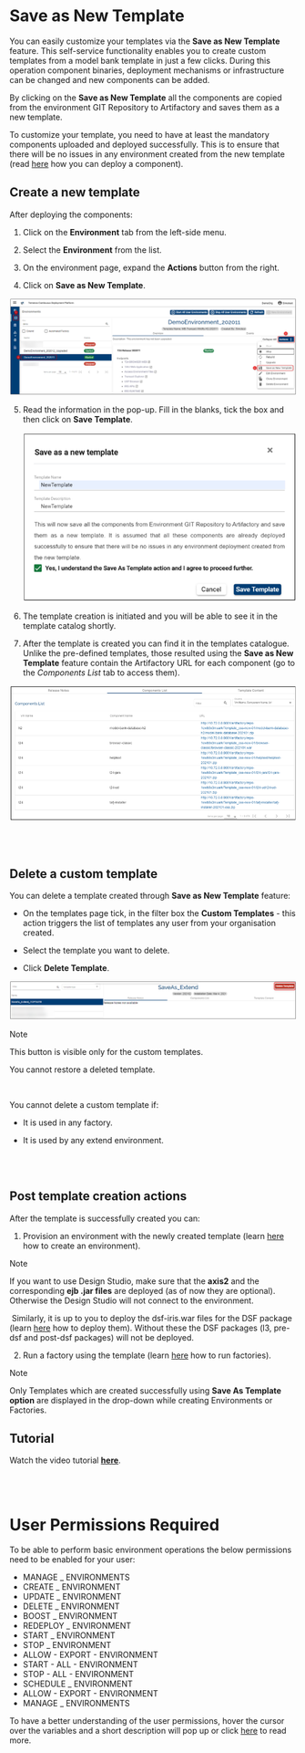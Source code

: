 # Save as New Template

You can easily customize your templates via the **Save as New Template** feature. This self-service functionality enables you to create custom templates from a model bank template in just a few clicks. During this operation component binaries, deployment mechanisms or infrastructure can be changed and new components can be added.

By clicking on the **Save as New Template**  all the components are copied from the environment GIT Repository to Artifactory and saves them as a new template. 

To customize your template, you need to have at least the mandatory components uploaded and deployed successfully. This is to ensure that there will be no issues in any environment created from the new template (read [here](http://documentation.temenos.cloud/home/techguides/deploy-an-update-to-an-existing-environment.html) how you can deploy a component).

## Create a new template ##

After deploying the components:

1. Click on the **Environment** tab from the left-side menu.

2. Select the **Environment** from the list.

3. On the environment page, expand the **Actions** button from the right.

4. Click on **Save as New Template**.

 ![](./images/save-as-new-template1.png)


5. Read the information in the pop-up. Fill in the blanks, tick the box and then click on **Save Template**.

      ![](./images/save-as-new-template.png) 

6. The template creation is initiated and you will be able to see it in the template catalog shortly. 

7. After the template is created you can find it in the templates catalogue. Unlike the pre-defined templates, those resulted using the **Save as New Template** feature contain the Artifactory URL for each component (go to the *Components List* tab to access them).

 ![](./images/components-artifactory-url.png)


<br>
</br>


## Delete a custom template ##

You can delete a template created through **Save as New Template** feature:

- On the templates page tick, in the filter box the **Custom Templates** - this action triggers the list of  templates any user from your organisation created.

- Select the template you want to delete.

- Click **Delete Template**.

 ![](./images/delete-custom-template.png)

 >[!Note]
 >
 >This button is visible only for the custom templates.
 >
 >You cannot restore a deleted template.

<br>

You cannot delete a custom template if:

- It is used in any factory.

- It is used by any extend environment.


<br>
</br>

## Post template creation actions ##
After the template is successfully created you can:

1. Provision an environment with the newly created template (learn [here](http://documentation.temenos.cloud/home/manage-environments.html) how to create an environment). 

>[!Note]
>
>If you want to use Design Studio, make sure that the **axis2** and the corresponding **ejb .jar files** are deployed (as of now they are optional). Otherwise the Design Studio will not connect to the environment.
>
​ Similarly, it is up to you to deploy the dsf-iris.war files for the DSF package (learn [here](http://documentation.temenos.cloud/home/techguides/deploy-an-update-to-an-existing-environment.html) how to deploy them). Without these the DSF packages (l3, pre-dsf and post-dsf packages) will not be deployed.



2. Run a factory using the template (learn [here](http://documentation.temenos.cloud/home/techguides/run-factory.html) how to run factories).

>[!Note]
>
>Only Templates which are created successfully using **Save As Template option** are displayed in the drop-down while creating Environments or Factories.

## Tutorial ##

Watch the video tutorial [**here**](https://www.youtube.com/watch?v=4G7PH5tsej0&feature=youtu.be).

<br>
</br>

# User Permissions Required
To be able to perform basic  environment operations the below permissions need to be enabled for your user:

- MANAGE _ ENVIRONMENTS
- CREATE _ ENVIRONMENT
- UPDATE _ ENVIRONMENT
- DELETE _ ENVIRONMENT
- BOOST _ ENVIRONMENT
- REDEPLOY _ ENVIRONMENT
- START _ ENVIRONMENT
- STOP _ ENVIRONMENT
- ALLOW -  EXPORT  - ENVIRONMENT
- START -  ALL  - ENVIRONMENT
- STOP -  ALL  - ENVIRONMENT
- SCHEDULE _ ENVIRONMENT
- ALLOW - EXPORT - ENVIRONMENT
- MANAGE _ ENVIRONMENTS

To have a better understanding of the user permissions, hover the cursor over the variables and a short description will pop up or click [here](http://documentation.temenos.cloud/home/techguides/user-permissions) to read more.

